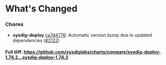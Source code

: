 # What's Changed

### Chores
- **sysdig-deploy** [ca7d4776](https://github.com/sysdiglabs/charts/commit/ca7d4776ec45d32403d55b7cff576ef0587cf424): Automatic version bump due to updated dependencies ([#2122](https://github.com/sysdiglabs/charts/issues/2122))
#### Full diff: https://github.com/sysdiglabs/charts/compare/sysdig-deploy-1.74.2...sysdig-deploy-1.74.3
